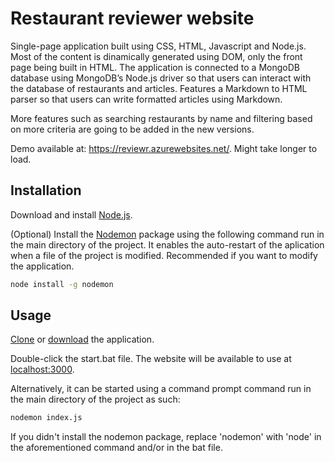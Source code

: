 # Restaurant reviewer website
Single-page application built using CSS, HTML, Javascript and Node.js. Most of the content is dinamically generated using DOM, only the front page being built in HTML. The application is connected to a MongoDB database using MongoDB’s Node.js driver so that users can interact with the database of restaurants and articles. Features a Markdown to HTML parser so that users can write formatted articles using Markdown.

More features such as searching restaurants by name and filtering based on more criteria are going to be added in the new versions.

Demo available at: https://reviewr.azurewebsites.net/. Might take longer to load.

## Installation
Download and install [Node.js](https://nodejs.org/en/download/).

(Optional) Install the [Nodemon](https://www.npmjs.com/package/nodemon) package using the following command run in the main directory of the project. It enables the auto-restart of the aplication when a file of the project is modified. Recommended if you want to modify the application.

```bash
node install -g nodemon
```

## Usage
[Clone](https://docs.github.com/en/repositories/creating-and-managing-repositories/cloning-a-repository) or [download](https://www.itprotoday.com/development-techniques-and-management/how-do-i-download-files-github) the application.

Double-click the start.bat file. The website will be available to use at [localhost:3000](https://localhost:3000/).

Alternatively, it can be started using a command prompt command run in the main directory of the project as such:

```bash
nodemon index.js
```

If you didn't install the nodemon package, replace 'nodemon' with 'node' in the aforementioned command and/or in the bat file.
